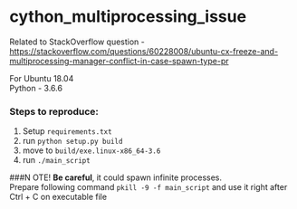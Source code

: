 # cython_multiprocessing_issue
Related to StackOverflow question - https://stackoverflow.com/questions/60228008/ubuntu-cx-freeze-and-multiprocessing-manager-conflict-in-case-spawn-type-pr

For Ubuntu 18.04<br>
Python - 3.6.6

### Steps to reproduce:
1) Setup `requirements.txt`
2) run `python setup.py build`
3) move to `build/exe.linux-x86_64-3.6`
4) run `./main_script`

###N OTE!
<b>Be careful</b>, it could spawn infinite processes.<br>
Prepare following command `pkill -9 -f main_script` and use it right after Ctrl + C on executable file
